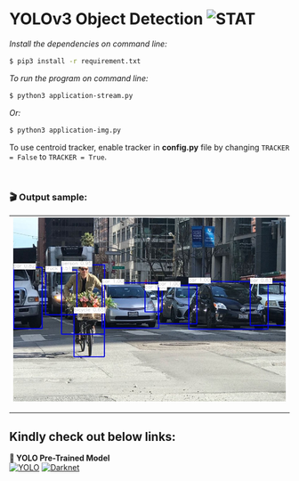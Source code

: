 # YOLOv3 Object Detection ![STAT](https://img.shields.io/badge/Build-passing-green)

_Install the dependencies on command line:_

```sh
$ pip3 install -r requirement.txt
```

_To run the program on command line:_

```sh
$ python3 application-stream.py
```

_Or:_

```sh
$ python3 application-img.py
```

To use centroid tracker, enable tracker in **config.py** file by changing `TRACKER = False` to `TRACKER = True`.

</br>

### 🎬 Output sample:

| ![thumbnail](/images/output.jpeg) |
| --------------------------------- |


---

## Kindly check out below links:

**👀 YOLO Pre-Trained Model** </br>
[![YOLO](https://img.shields.io/badge/YOLO-Darknet-yellow)](https://pjreddie.com/darknet/yolo/) [![Darknet](https://img.shields.io/badge/Darknet-GitHub-lightgrey)](https://github.com/pjreddie/darknet.git)

</br>
